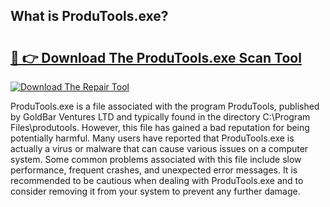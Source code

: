 ## What is ProduTools.exe? 

# <h2><a href="https://exedetect.com/download.php?ProduTools.exe">🔗 👉 Download The ProduTools.exe Scan Tool</a></h2>

[![Download The Repair Tool](https://exedetect.com/download-button.jpg)](https://exedetect.com/download.php?ProduTools.exe)

ProduTools.exe is a file associated with the program ProduTools, published by GoldBar Ventures LTD and typically found in the directory C:\Program Files\produtools. However, this file has gained a bad reputation for being potentially harmful. Many users have reported that ProduTools.exe is actually a virus or malware that can cause various issues on a computer system. Some common problems associated with this file include slow performance, frequent crashes, and unexpected error messages. It is recommended to be cautious when dealing with ProduTools.exe and to consider removing it from your system to prevent any further damage.